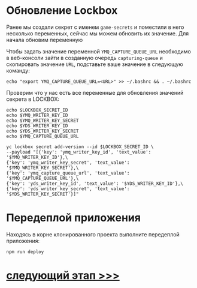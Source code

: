 # Обновление Lockbox

Ранее мы создали секрет с именем `game-secrets` и поместили в него несколько переменных, 
сейчас мы можем обновить их значение. Для начала обновим переменную  

Чтобы задать значение переменной `YMQ_CAPTURE_QUEUE_URL` необходимо 
в веб-консоли зайти в созданную очередь `capturing-queue` и скопировать значение `URL`, 
подставьте ваше значение в следующую команду: 

    echo "export YMQ_CAPTURE_QUEUE_URL=<URL>" >> ~/.bashrc && . ~/.bashrc

Проверим что у нас есть все переменные для обновления значений секрета в LOCKBOX:

    echo $LOCKBOX_SECRET_ID
    echo $YMQ_WRITER_KEY_ID
    echo $YMQ_WRITER_KEY_SECRET
    echo $YDS_WRITER_KEY_ID
    echo $YDS_WRITER_KEY_SECRET
    echo $YMQ_CAPTURE_QUEUE_URL

    yc lockbox secret add-version --id $LOCKBOX_SECRET_ID \
    --payload "[{'key': 'ymq_writer_key_id', 'text_value': '$YMQ_WRITER_KEY_ID'},\
    {'key': 'ymq_writer_key_secret', 'text_value': '$YMQ_WRITER_KEY_SECRET'},\
    {'key': 'ymq_capture_queue_url', 'text_value': '$YMQ_CAPTURE_QUEUE_URL'},\
    {'key': 'yds_writer_key_id', 'text_value': '$YDS_WRITER_KEY_ID'},\
    {'key': 'yds_writer_key_secret', 'text_value': '$YDS_WRITER_KEY_SECRET'}]"

# Передеплой приложения

Находясь в корне клонированного проекта выполните передеплой приложения:

    npm run deploy

# [cледующий этап >>>](../10-create-api-gw/README.md)

